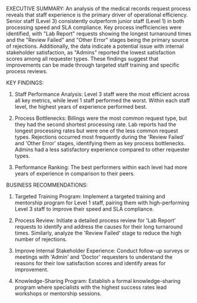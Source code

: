
EXECUTIVE SUMMARY: An analysis of the medical records request process reveals that staff experience is the primary driver of operational efficiency. 
Senior staff (Level 3) consistently outperform junior staff (Level 1) in both processing speed and SLA compliance. Key process inefficiencies were identified, with "Lab Report" requests showing the longest turnaround times and the "Review Failed" and "Other Error" stages being the primary source of rejections. Additionally, the data indicate a potential issue with internal stakeholder satisfaction, as "Admins" reported the lowest satisfaction scores among all requester types. These findings suggest that improvements can be made through targeted staff training and specific process reviews.

KEY FINDINGS:
1. Staff Performance Analysis: Level 3 staff were the most efficient across all key metrics, while level 1 staff performed the worst. Within each staff level, the highest years of experience performed best.
   
2. Process Bottlenecks: Billings were the most common request type, but they had the second shortest processing rate. Lab reports had the longest processing rates but were one of the less common request types. Rejections occurred most frequently during the 'Review Failed' and 'Other Error' stages, identifying them as key process bottlenecks. Admins had a less satisfactory experience compared to other requester types.

3. Performance Ranking: The best performers within each level had more years of experience in comparison to their peers.
    
BUSINESS RECOMMENDATIONS:
1. Targeted Training Program: Implement a targeted training and mentorship program for Level 1 staff, pairing them with high-performing Level 3 staff to improve their speed and SLA compliance.
    
2. Process Review: Initiate a detailed process review for 'Lab Report' requests to identify and address the causes for their long turnaround times. Similarly, analyze the 'Review Failed' stage to reduce the high number of rejections.
    
3. Improve Internal Stakeholder Experience: Conduct follow-up surveys or meetings with 'Admin' and 'Doctor' requesters to understand the reasons for their low satisfaction scores and identify areas for improvement.

4. Knowledge-Sharing Program: Establish a formal knowledge-sharing program where specialists with the highest success rates lead workshops or mentorship sessions. 
